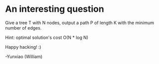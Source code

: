 # An interesting question
Give a tree T with N nodes, output a path P of length K with the minimum number of edges. 

Hint: optimal solution's cost O(N * log N)

Happy hacking! :)

-Yunxiao (William)
